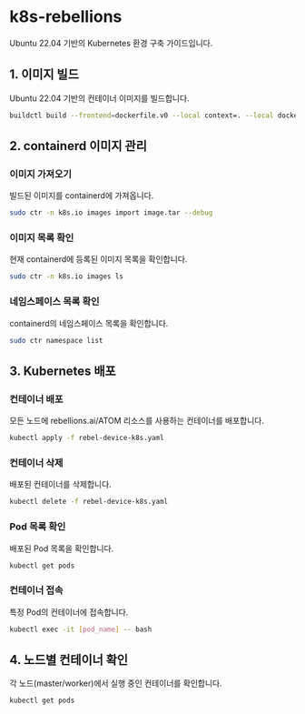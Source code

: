 # k8s-rebellions

Ubuntu 22.04 기반의 Kubernetes 환경 구축 가이드입니다.

## 1. 이미지 빌드

Ubuntu 22.04 기반의 컨테이너 이미지를 빌드합니다.

```bash
buildctl build --frontend=dockerfile.v0 --local context=. --local dockerfile=. --output type=oci,dest=image.tar,name=k8s-rebel:22.04
```

## 2. containerd 이미지 관리

### 이미지 가져오기

빌드된 이미지를 containerd에 가져옵니다.

```bash
sudo ctr -n k8s.io images import image.tar --debug
```

### 이미지 목록 확인

현재 containerd에 등록된 이미지 목록을 확인합니다.

```bash
sudo ctr -n k8s.io images ls
```

### 네임스페이스 목록 확인

containerd의 네임스페이스 목록을 확인합니다.

```bash
sudo ctr namespace list
```

## 3. Kubernetes 배포

### 컨테이너 배포

모든 노드에 rebellions.ai/ATOM 리소스를 사용하는 컨테이너를 배포합니다.

```bash
kubectl apply -f rebel-device-k8s.yaml
```

### 컨테이너 삭제

배포된 컨테이너를 삭제합니다.

```bash
kubectl delete -f rebel-device-k8s.yaml
```

### Pod 목록 확인

배포된 Pod 목록을 확인합니다.

```bash
kubectl get pods
```

### 컨테이너 접속

특정 Pod의 컨테이너에 접속합니다.

```bash
kubectl exec -it [pod_name] -- bash
```

## 4. 노드별 컨테이너 확인

각 노드(master/worker)에서 실행 중인 컨테이너를 확인합니다.

```bash
kubectl get pods
```
